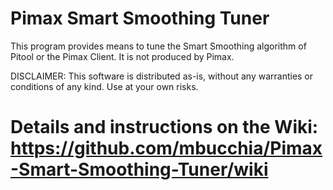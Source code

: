 # Pimax Smart Smoothing Tuner

This program provides means to tune the Smart Smoothing algorithm of Pitool or the Pimax Client. It is not produced by Pimax.

DISCLAIMER: This software is distributed as-is, without any warranties or conditions of any kind. Use at your own risks.

# Details and instructions on the Wiki: https://github.com/mbucchia/Pimax-Smart-Smoothing-Tuner/wiki
